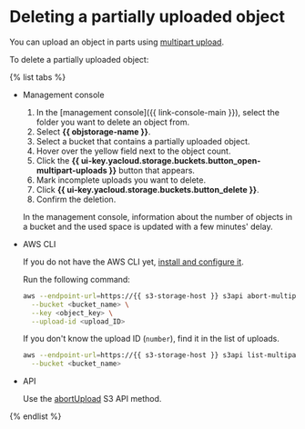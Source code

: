 # Deleting a partially uploaded object

You can upload an object in parts using [multipart upload](../../concepts/multipart.md).

To delete a partially uploaded object:

{% list tabs %}

- Management console

   1. In the [management console]({{ link-console-main }}), select the folder you want to delete an object from.
   1. Select **{{ objstorage-name }}**.
   1. Select a bucket that contains a partially uploaded object.
   1. Hover over the yellow field next to the object count.
   1. Click the **{{ ui-key.yacloud.storage.buckets.button_open-multipart-uploads }}** button that appears.
   1. Mark incomplete uploads you want to delete.
   1. Click **{{ ui-key.yacloud.storage.buckets.button_delete }}**.
   1. Confirm the deletion.

   In the management console, information about the number of objects in a bucket and the used space is updated with a few minutes' delay.

- AWS CLI

   If you do not have the AWS CLI yet, [install and configure it](../../tools/aws-cli.md).

   Run the following command:

   ```bash
   aws --endpoint-url=https://{{ s3-storage-host }} s3api abort-multipart-upload \
     --bucket <bucket_name> \
     --key <object_key> \
     --upload-id <upload_ID>
   ```

   If you don't know the upload ID (`number`), find it in the list of uploads.

   ```bash
   aws --endpoint-url=https://{{ s3-storage-host }} s3api list-multipart-uploads \
     --bucket <bucket_name>
   ```

- API

   Use the [abortUpload](../../s3/api-ref/multipart/abortupload.md) S3 API method.

{% endlist %}